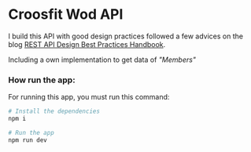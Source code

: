 # Croosfit Wod API

I build this API with good design practices followed a few advices on the blog
[REST API Design Best Practices Handbook](https://www.freecodecamp.org/news/rest-api-design-best-practices-build-a-rest-api/).

Including a own implementation to get data of *"Members"*

### How run the app:

For running this app, you must run this command:

```bash
# Install the dependencies
npm i

# Run the app
npm run dev
```
